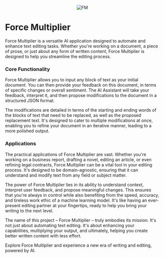 <p align="center">
  <img src="https://github.com/lspahija/force-multiplier/assets/44912218/d8569cc7-cb15-4a36-84e7-560a03651387" alt="FM">
</p>

# Force Multiplier

Force Multiplier is a versatile AI application designed to automate and enhance text editing tasks. Whether you're working on a document, a piece of prose, or just about any form of written content, Force Multiplier is designed to help you streamline the editing process.

### Core Functionality

Force Multiplier allows you to input any block of text as your initial document. You can then provide your feedback on this document, in terms of specific changes or overall sentiment. The AI Assistant will take your feedback, interpret it, and then propose modifications to the document in a structured JSON format.

The modifications are detailed in terms of the starting and ending words of the blocks of text that need to be replaced, as well as the proposed replacement text. It's designed to cater to multiple modifications at once, enabling you to refine your document in an iterative manner, leading to a more polished output.

### Applications

The practical applications of Force Multiplier are vast. Whether you're working on a business report, drafting a novel, editing an article, or even refining legal contracts, Force Multiplier can be a vital tool in your editing process. It's designed to be domain-agnostic, ensuring that it can understand and modify text from any field or subject matter.

The power of Force Multiplier lies in its ability to understand context, interpret user feedback, and propose meaningful changes. This ensures that you're always in control while also benefiting from the speed, accuracy, and tireless work ethic of a machine learning model. It's like having an ever-present editing partner at your fingertips, ready to help you bring your writing to the next level.

The name of this project – Force Multiplier – truly embodies its mission. It's not just about automating text editing. It's about enhancing your capabilities, multiplying your output, and ultimately, helping you create better written content with less effort.

Explore Force Multiplier and experience a new era of writing and editing, powered by AI.
